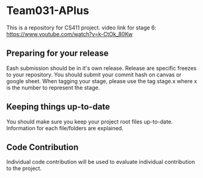 # Team031-APlus
This is a repository for CS411 project. 
video link for stage 6: https://www.youtube.com/watch?v=k-CtOk_80Kw

## Preparing for your release
Eash submission should be in it's own release. Release are specific freezes to your repository. You should submit your commit hash on canvas or google sheet. When tagging your stage, please use the tag stage.x where x is the number to represent the stage.

## Keeping things up-to-date
You should make sure you keep your project root files up-to-date. Information for each file/folders are explained.

## Code Contribution
Individual code contribution will be used to evaluate individual contribution to the project.